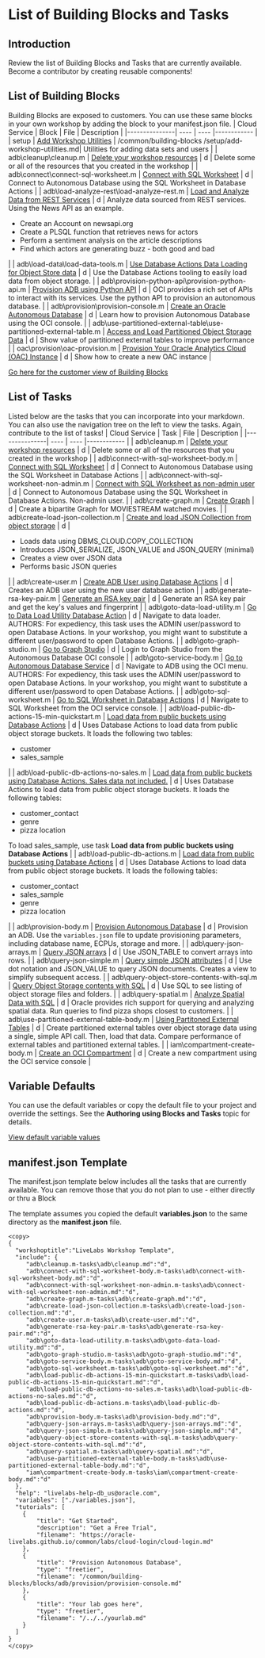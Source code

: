 # List of Building Blocks and Tasks
## Introduction

Review the list of Building Blocks and Tasks that are currently available. Become a contributor by creating reusable components!
## List of Building Blocks

Building Blocks are exposed to customers. You can use these same blocks in your own workshop by adding the block to your manifest.json file.
| Cloud Service | Block |  File | Description |
|---------------| ---- |  ---- |------------ |
| setup | [Add Workshop Utilities](/common/building-blocks/workshop/freetier/index.html?lab=add-workshop-utilities) |  /common/building-blocks /setup/add-workshop-utilities.md| Utilities for adding data sets and users |
| adb\cleanup\cleanup.m | [Delete your workshop resources](/common/building-blocks/workshop/freetier/index.html?lab=blocks\adb\cleanup\cleanup.md) | d | Delete some or all of the resources that you created in the workshop |
| adb\connect\connect-sql-worksheet.m | [Connect with SQL Worksheet](/common/building-blocks/workshop/freetier/index.html?lab=blocks\adb\connect\connect-sql-worksheet.md) | d | Connect to Autonomous Database using the SQL Worksheet in Database Actions |
| adb\load-analyze-rest\load-analyze-rest.m | [Load and Analyze Data from REST Services](/common/building-blocks/workshop/freetier/index.html?lab=blocks\adb\load-analyze-rest\load-analyze-rest.md) | d | Analyze data sourced from REST services. Using the News API as an example.<ul><li>Create an Account on newsapi.org</li><li>Create a PLSQL function that retrieves news for actors</li><li>Perform a sentiment analysis on the article descriptions</li><li>Find which actors are generating buzz - both good and bad</li></ul> |
| adb\load-data\load-data-tools.m | [Use Database Actions Data Loading for Object Store data](/common/building-blocks/workshop/freetier/index.html?lab=blocks\adb\load-data\load-data-tools.md) | d | Use the Database Actions tooling to easily load data from object storage. |
| adb\provision-python-api\provision-python-api.m | [Provision ADB using Python API](/common/building-blocks/workshop/freetier/index.html?lab=blocks\adb\provision-python-api\provision-python-api.md) | d | OCI provides a rich set of APIs to interact with its services. Use the python API to provision an autonomous database. |
| adb\provision\provision-console.m | [Create an Oracle Autonomous Database](/common/building-blocks/workshop/freetier/index.html?lab=blocks\adb\provision\provision-console.md) | d | Learn how to provision Autonomous Database using the OCI console. |
| adb\use-partitioned-external-table\use-partitioned-external-table.m | [Access and Load Partitioned Object Storage Data](/common/building-blocks/workshop/freetier/index.html?lab=blocks\adb\use-partitioned-external-table\use-partitioned-external-table.md) | d | Show value of partitioned external tables to improve performance |
| oac\provision\oac-provision.m | [Provision Your Oracle Analytics Cloud (OAC) Instance](/common/building-blocks/workshop/freetier/index.html?lab=blocks\oac\provision\oac-provision.md) | d | Show how to create a new OAC instance |

[Go here for the customer view of Building Blocks](/building-blocks/workshop/freetier/index.html)
## List of Tasks

Listed below are the tasks that you can incorporate into your markdown. You can also use the navigation tree on the left to view the tasks. Again, contribute to the list of tasks!
| Cloud Service | Task |  File | Description |
|---------------| ---- |  ---- |------------ |
| adb\cleanup.m | [Delete your workshop resources](/common/building-blocks/how-to-author-with-blocks/workshop/index.html?lab=adb\cleanup.m#Deleteyourworkshopresources) | d | Delete some or all of the resources that you created in the workshop |
| adb\connect-with-sql-worksheet-body.m | [Connect with SQL Worksheet](/common/building-blocks/how-to-author-with-blocks/workshop/index.html?lab=adb\connect-with-sql-worksheet-body.m#ConnectwithSQLWorksheet) | d | Connect to Autonomous Database using the SQL Worksheet in Database Actions |
| adb\connect-with-sql-worksheet-non-admin.m | [Connect with SQL Worksheet as non-admin user](/common/building-blocks/how-to-author-with-blocks/workshop/index.html?lab=adb\connect-with-sql-worksheet-non-admin.m#ConnectwithSQLWorksheetasnonadminuser) | d | Connect to Autonomous Database using the SQL Worksheet in Database Actions. Non-admin user. |
| adb\create-graph.m | [Create Graph](/common/building-blocks/how-to-author-with-blocks/workshop/index.html?lab=adb\create-graph.m#CreateGraph) | d | Create a bipartite Graph for MOVIESTREAM watched movies. |
| adb\create-load-json-collection.m | [Create and load JSON Collection from object storage](/common/building-blocks/how-to-author-with-blocks/workshop/index.html?lab=adb\create-load-json-collection.m#CreateandloadJSONCollectionfromobjectstorage) | d | <ul><li>Loads data using DBMS&lowbar;CLOUD.COPY&lowbar;COLLECTION</li><li>Introduces JSON&lowbar;SERIALIZE, JSON&lowbar;VALUE and JSON&lowbar;QUERY (minimal)</li><li>Creates a view over JSON data</li><li>Performs basic JSON queries</li></ul> |
| adb\create-user.m | [Create ADB User using Database Actions](/common/building-blocks/how-to-author-with-blocks/workshop/index.html?lab=adb\create-user.m#CreateADBUserusingDatabaseActions) | d | Creates an ADB user using the new user database action |
| adb\generate-rsa-key-pair.m | [Generate an RSA key pair](/common/building-blocks/how-to-author-with-blocks/workshop/index.html?lab=adb\generate-rsa-key-pair.m#GenerateanRSAkeypair) | d | Generate an RSA key pair and get the key's values and fingerprint |
| adb\goto-data-load-utility.m | [Go to Data Load Utility Database Action](/common/building-blocks/how-to-author-with-blocks/workshop/index.html?lab=adb\goto-data-load-utility.m#GotoDataLoadUtilityDatabaseAction) | d | Navigate to data loader. AUTHORS: For expediency, this task uses the ADMIN user/password to open Database Actions. In your workshop, you might want to substitute a different user/password to open Database Actions. |
| adb\goto-graph-studio.m | [Go to Graph Studio](/common/building-blocks/how-to-author-with-blocks/workshop/index.html?lab=adb\goto-graph-studio.m#GotoGraphStudio) | d | Login to Graph Studio from the Autonomous Database OCI console |
| adb\goto-service-body.m | [Go to Autonomous Database Service](/common/building-blocks/how-to-author-with-blocks/workshop/index.html?lab=adb\goto-service-body.m#GotoAutonomousDatabaseService) | d | Navigate to ADB using the OCI menu. AUTHORS: For expediency, this task uses the ADMIN user/password to open Database Actions. In your workshop, you might want to substitute a different user/password to open Database Actions. |
| adb\goto-sql-worksheet.m | [Go to SQL Worksheet in Database Actions](/common/building-blocks/how-to-author-with-blocks/workshop/index.html?lab=adb\goto-sql-worksheet.m#GotoSQLWorksheetinDatabaseActions) | d | Navigate to SQL Worksheet from the OCI service console.  |
| adb\load-public-db-actions-15-min-quickstart.m | [Load data from public buckets using Database Actions](/common/building-blocks/how-to-author-with-blocks/workshop/index.html?lab=adb\load-public-db-actions-15-min-quickstart.m#LoaddatafrompublicbucketsusingDatabaseActions) | d | Uses Database Actions to load data from public object storage buckets. It loads the following two tables:<ul><li>customer</li><li>sales&lowbar;sample</li></ul> |
| adb\load-public-db-actions-no-sales.m | [Load data from public buckets using Database Actions. Sales data not included.](/common/building-blocks/how-to-author-with-blocks/workshop/index.html?lab=adb\load-public-db-actions-no-sales.m#LoaddatafrompublicbucketsusingDatabaseActionsSalesdatanotincluded) | d | Uses Database Actions to load data from public object storage buckets. It loads the following tables:<ul><li>customer&lowbar;contact</li><li>genre</li><li>pizza location</li></ul><p>To load sales&lowbar;sample, use task **Load data from public buckets using Database Actions** |
| adb\load-public-db-actions.m | [Load data from public buckets using Database Actions](/common/building-blocks/how-to-author-with-blocks/workshop/index.html?lab=adb\load-public-db-actions.m#LoaddatafrompublicbucketsusingDatabaseActions) | d | Uses Database Actions to load data from public object storage buckets. It loads the following tables:<ul><li>customer&lowbar;contact</li><li>sales&lowbar;sample</li><li>genre</li><li>pizza location</li></ul> |
| adb\provision-body.m | [Provision Autonomous Database](/common/building-blocks/how-to-author-with-blocks/workshop/index.html?lab=adb\provision-body.m#ProvisionAutonomousDatabase) | d | Provision an ADB. Use the `variables.json` file to update provisioning parameters, including database name, ECPUs, storage and more. |
| adb\query-json-arrays.m | [Query JSON arrays](/common/building-blocks/how-to-author-with-blocks/workshop/index.html?lab=adb\query-json-arrays.m#QueryJSONarrays) | d | Use JSON&lowbar;TABLE to convert arrays into rows. |
| adb\query-json-simple.m | [Query simple JSON attributes](/common/building-blocks/how-to-author-with-blocks/workshop/index.html?lab=adb\query-json-simple.m#QuerysimpleJSONattributes) | d | Use dot notation and JSON&lowbar;VALUE to query JSON documents. Creates a view to simplify subsequent access. |
| adb\query-object-store-contents-with-sql.m | [Query Object Storage contents with SQL](/common/building-blocks/how-to-author-with-blocks/workshop/index.html?lab=adb\query-object-store-contents-with-sql.m#QueryObjectStoragecontentswithSQL) | d | Use SQL to see listing of object storage files and folders. |
| adb\query-spatial.m | [Analyze Spatial Data with SQL](/common/building-blocks/how-to-author-with-blocks/workshop/index.html?lab=adb\query-spatial.m#AnalyzeSpatialDatawithSQL) | d | Oracle provides rich support for querying and analyzing spatial data. Run queries to find pizza shops closest to customers. |
| adb\use-partitioned-external-table-body.m | [Using Partitoned External Tables](/common/building-blocks/how-to-author-with-blocks/workshop/index.html?lab=adb\use-partitioned-external-table-body.m#UsingPartitonedExternalTables) | d | Create partitioned external tables over object storage data using a single, simple API call. Then, load that data. Compare performance of external tables and partitioned external tables. |
| iam\compartment-create-body.m | [Create an OCI Compartment](/common/building-blocks/how-to-author-with-blocks/workshop/index.html?lab=iam\compartment-create-body.m#CreateanOCICompartment) | d | Create a new compartment using the OCI service console |

## Variable Defaults
You can use the default variables or copy the default file to your project and override the settings. See the **Authoring using Blocks and Tasks** topic for details.

[View default variable values](/common/building-blocks/variables/variables.json)


## manifest.json Template
The manifest.json template below includes all the tasks that are currently available. You can remove those that you do not plan to use - either directly or thru a Block

The template assumes you copied the default **variables.json** to the same directory as the **manifest.json** file.

```
<copy>
{
  "workshoptitle":"LiveLabs Workshop Template",
  "include": {
     "adb\cleanup.m-tasks\adb\cleanup.md":"d",
     "adb\connect-with-sql-worksheet-body.m-tasks\adb\connect-with-sql-worksheet-body.md":"d",
     "adb\connect-with-sql-worksheet-non-admin.m-tasks\adb\connect-with-sql-worksheet-non-admin.md":"d",
     "adb\create-graph.m-tasks\adb\create-graph.md":"d",
     "adb\create-load-json-collection.m-tasks\adb\create-load-json-collection.md":"d",
     "adb\create-user.m-tasks\adb\create-user.md":"d",
     "adb\generate-rsa-key-pair.m-tasks\adb\generate-rsa-key-pair.md":"d",
     "adb\goto-data-load-utility.m-tasks\adb\goto-data-load-utility.md":"d",
     "adb\goto-graph-studio.m-tasks\adb\goto-graph-studio.md":"d",
     "adb\goto-service-body.m-tasks\adb\goto-service-body.md":"d",
     "adb\goto-sql-worksheet.m-tasks\adb\goto-sql-worksheet.md":"d",
     "adb\load-public-db-actions-15-min-quickstart.m-tasks\adb\load-public-db-actions-15-min-quickstart.md":"d",
     "adb\load-public-db-actions-no-sales.m-tasks\adb\load-public-db-actions-no-sales.md":"d",
     "adb\load-public-db-actions.m-tasks\adb\load-public-db-actions.md":"d",
     "adb\provision-body.m-tasks\adb\provision-body.md":"d",
     "adb\query-json-arrays.m-tasks\adb\query-json-arrays.md":"d",
     "adb\query-json-simple.m-tasks\adb\query-json-simple.md":"d",
     "adb\query-object-store-contents-with-sql.m-tasks\adb\query-object-store-contents-with-sql.md":"d",
     "adb\query-spatial.m-tasks\adb\query-spatial.md":"d",
     "adb\use-partitioned-external-table-body.m-tasks\adb\use-partitioned-external-table-body.md":"d",
     "iam\compartment-create-body.m-tasks\iam\compartment-create-body.md":"d"
  },
  "help": "livelabs-help-db_us@oracle.com",
  "variables": ["./variables.json"],
  "tutorials": [  
    {
        "title": "Get Started",
        "description": "Get a Free Trial",
        "filename": "https://oracle-livelabs.github.io/common/labs/cloud-login/cloud-login.md"
    },
    {
        "title": "Provision Autonomous Database",
        "type": "freetier",
        "filename": "/common/building-blocks/blocks/adb/provision/provision-console.md"
    },
    {
        "title": "Your lab goes here",
        "type": "freetier",
        "filename": "/../../yourlab.md"
    }
  ]
}
</copy>
```